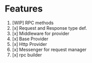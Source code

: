 # Features

1. [WIP] RPC methods
2. [x] Request and Response type def.
3. [x] Middleware for provider
4. [x] Base Provider
5. [x] Http Provider
6. [x] Messenger for request manager
7. [x] rpc builder  